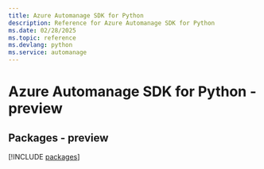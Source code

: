 ```yaml
---
title: Azure Automanage SDK for Python
description: Reference for Azure Automanage SDK for Python
ms.date: 02/28/2025
ms.topic: reference
ms.devlang: python
ms.service: automanage
---
```

# Azure Automanage SDK for Python - preview
## Packages - preview
[!INCLUDE [packages](automanage-index.md)]